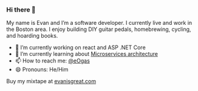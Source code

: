 ### Hi there 👋

My name is Evan and I’m a software developer. I currently live and work in the Boston area. I enjoy building DIY guitar pedals, homebrewing, cycling, and hoarding books.

- 🔭 I’m currently working on react and ASP .NET Core
- 🌱 I’m currently learning about [Microservices architecture](https://app.pluralsight.com/paths/skill/microservices-architecture)
- 📫 How to reach me: [@eOgas](https://twitter.com/eOgas)
- 😄 Pronouns: He/Him

Buy my mixtape at [evanisgreat.com](http://www.evanisgreat.com/)

<!--
**eogas/eogas** is a ✨ _special_ ✨ repository because its `README.md` (this file) appears on your GitHub profile.

Here are some ideas to get you started:

- 🔭 I’m currently working on ...
- 🌱 I’m currently learning ...
- 👯 I’m looking to collaborate on ...
- 🤔 I’m looking for help with ...
- 💬 Ask me about ...
- 📫 How to reach me: ...
- 😄 Pronouns: ...
- ⚡ Fun fact: ...
-->
